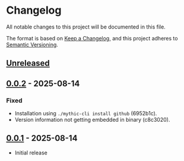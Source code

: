 # Changelog

All notable changes to this project will be documented in this file.

The format is based on [Keep a Changelog](https://keepachangelog.com/en/1.1.0/),
and this project adheres to [Semantic Versioning](https://semver.org/spec/v2.0.0.html).

## [Unreleased]

## [0.0.2] - 2025-08-14

### Fixed

- Installation using `./mythic-cli install github` (6952b1c).
- Version information not getting embedded in binary (c8c3020).

## [0.0.1] - 2025-08-14

- Initial release

[unreleased]: https://github.com/MythicAgents/forgescript/compare/v0.0.2...HEAD
[0.0.2]: https://github.com/MythicAgents/forgescript/compare/v0.0.1...v0.0.2
[0.0.1]: https://github.com/MythicAgents/forgescript/releases/tag/v0.0.1
